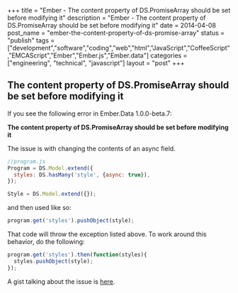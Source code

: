 +++
title = "Ember - The content property of DS.PromiseArray should be set before modifying it"
description = "Ember - The content property of DS.PromiseArray should be set before modifying it"
date = 2014-04-08
post_name = "ember-the-content-property-of-ds-promise-array"
status = "publish"
tags = ["development","software","coding","web","html","JavaScript","CoffeeScript","EMCAScript","Ember","Ember.js","Ember.data"]
categories = ["engineering", "technical", "javascript"]
layout = "post"
+++

## The content property of DS.PromiseArray should be set before modifying it

If you see the following error in Ember.Data 1.0.0-beta.7:

**The content property of DS.PromiseArray should be set before modifying it**

The issue is with changing the contents of an async field.

```javascript
//program.js
Program = DS.Model.extend({
  styles: DS.hasMany('style', {async: true}),
});

Style = DS.Model.extend({});
```

and then used like so:

```javascript
program.get('styles').pushObject(style);
```

That code will throw the exception listed above. To work around this behavior, do the following:

```javascript
program.get('styles').then(function(styles){
  styles.pushObject(style);
});
```

A gist talking about the issue is [here](https://gist.github.com/Microfed/6573839).
